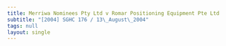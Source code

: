 ```yaml
---
title: Merriwa Nominees Pty Ltd v Romar Positioning Equipment Pte Ltd
subtitle: "[2004] SGHC 176 / 13\_August\_2004"
tags: null
layout: single
---
```


